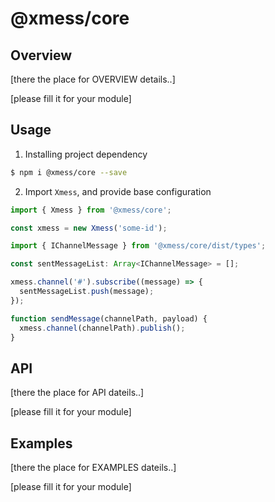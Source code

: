 # @xmess/core


## Overview

[there the place for OVERVIEW details..]

[please fill it for your module]

## Usage

1. Installing project dependency
```bash
$ npm i @xmess/core --save
```

2. Import `Xmess`, and provide base configuration
```typescript
import { Xmess } from '@xmess/core';

const xmess = new Xmess('some-id');
```

```typescript
import { IChannelMessage } from '@xmess/core/dist/types';

const sentMessageList: Array<IChannelMessage> = [];

xmess.channel('#').subscribe((message) => {
  sentMessageList.push(message);
});

function sendMessage(channelPath, payload) {
  xmess.channel(channelPath).publish();
}
```


## API

[there the place for API dateils..]

[please fill it for your module]   


## Examples

[there the place for EXAMPLES dateils..]    

[please fill it for your module]   



